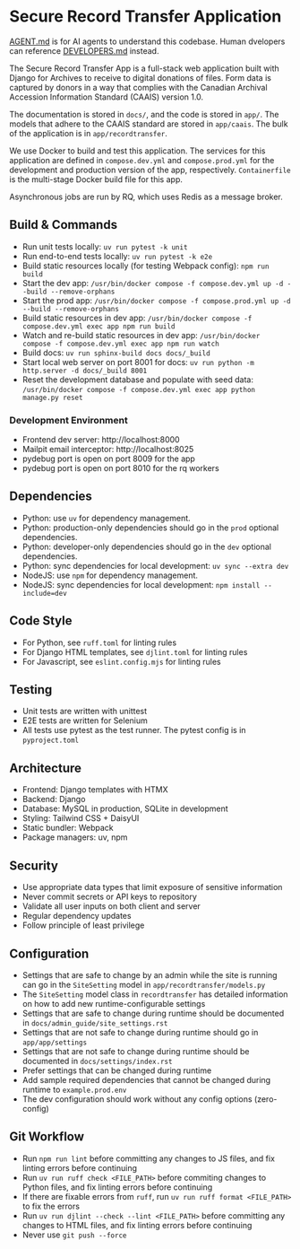 # Secure Record Transfer Application

[AGENT.md](https://ampcode.com/AGENT.md) is for AI agents to understand this codebase. Human dvelopers can reference [DEVELOPERS.md](/DEVELOPERS.md) instead.

The Secure Record Transfer App is a full-stack web application built with Django for Archives to receive to digital donations of files. Form data is captured by donors in a way that complies with the Canadian Archival Accession Information Standard (CAAIS) version 1.0.

The documentation is stored in `docs/`, and the code is stored in `app/`. The models that adhere to the CAAIS standard are stored in `app/caais`. The bulk of the application is in `app/recordtransfer`.

We use Docker to build and test this application. The services for this application are defined in `compose.dev.yml` and `compose.prod.yml` for the development and production version of the app, respectively. `Containerfile` is the multi-stage Docker build file for this app.

Asynchronous jobs are run by RQ, which uses Redis as a message broker.

## Build & Commands

- Run unit tests locally: `uv run pytest -k unit`
- Run end-to-end tests locally: `uv run pytest -k e2e`
- Build static resources locally (for testing Webpack config): `npm run build`
- Start the dev app: `/usr/bin/docker compose -f compose.dev.yml up -d --build --remove-orphans`
- Start the prod app: `/usr/bin/docker compose -f compose.prod.yml up -d --build --remove-orphans`
- Build static resources in dev app: `/usr/bin/docker compose -f compose.dev.yml exec app npm run build`
- Watch and re-build static resources in dev app: `/usr/bin/docker compose -f compose.dev.yml exec app npm run watch`
- Build docs: `uv run sphinx-build docs docs/_build`
- Start local web server on port 8001 for docs: `uv run python -m http.server -d docs/_build 8001`
- Reset the development database and populate with seed data: `/usr/bin/docker compose -f compose.dev.yml exec app python manage.py reset`

### Development Environment

- Frontend dev server: http://localhost:8000
- Mailpit email interceptor: http://localhost:8025
- pydebug port is open on port 8009 for the app
- pydebug port is open on port 8010 for the rq workers

## Dependencies

- Python: use `uv` for dependency management.
- Python: production-only dependencies should go in the `prod` optional dependencies.
- Python: developer-only dependencies should go in the `dev` optional dependencies.
- Python: sync dependencies for local development: `uv sync --extra dev`
- NodeJS: use `npm` for dependency management.
- NodeJS: sync dependencies for local development: `npm install --include=dev`

## Code Style

- For Python, see `ruff.toml` for linting rules
- For Django HTML templates, see `djlint.toml` for linting rules
- For Javascript, see `eslint.config.mjs` for linting rules

## Testing

- Unit tests are written with unittest
- E2E tests are written for Selenium
- All tests use pytest as the test runner. The pytest config is in `pyproject.toml`

## Architecture

- Frontend: Django templates with HTMX
- Backend: Django
- Database: MySQL in production, SQLite in development
- Styling: Tailwind CSS + DaisyUI
- Static bundler: Webpack
- Package managers: uv, npm

## Security

- Use appropriate data types that limit exposure of sensitive information
- Never commit secrets or API keys to repository
- Validate all user inputs on both client and server
- Regular dependency updates
- Follow principle of least privilege

## Configuration

- Settings that are safe to change by an admin while the site is running can go in the `SiteSetting` model in `app/recordtransfer/models.py`
- The `SiteSetting` model class in `recordtransfer` has detailed information on how to add new runtime-configurable settings
- Settings that are safe to change during runtime should be documented in `docs/admin_guide/site_settings.rst`
- Settings that are not safe to change during runtime should go in `app/app/settings`
- Settings that are not safe to change during runtime should be documented in `docs/settings/index.rst`
- Prefer settings that can be changed during runtime
- Add sample required dependencies that cannot be changed during runtime to `example.prod.env`
- The dev configuration should work without any config options (zero-config)

## Git Workflow

- Run `npm run lint` before committing any changes to JS files, and fix linting errors before continuing
- Run `uv run ruff check <FILE_PATH>` before commiting changes to Python files, and fix linting errors before continuing
- If there are fixable errors from `ruff`, run `uv run ruff format <FILE_PATH>` to fix the errors
- Run `uv run djlint --check --lint <FILE_PATH>` before committing any changes to HTML files, and fix linting errors before continuing
- Never use `git push --force`

